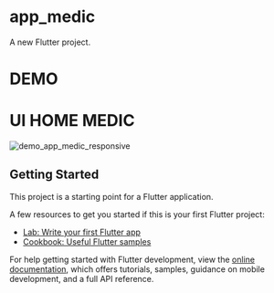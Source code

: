# app_medic

A new Flutter project.

# DEMO


# UI HOME MEDIC
![demo_app_medic_responsive](https://user-images.githubusercontent.com/60797176/201254691-e65b7541-6d54-4f78-b9ac-480238c58b8c.gif)

## Getting Started

This project is a starting point for a Flutter application.

A few resources to get you started if this is your first Flutter project:

- [Lab: Write your first Flutter app](https://docs.flutter.dev/get-started/codelab)
- [Cookbook: Useful Flutter samples](https://docs.flutter.dev/cookbook)

For help getting started with Flutter development, view the
[online documentation](https://docs.flutter.dev/), which offers tutorials,
samples, guidance on mobile development, and a full API reference.
